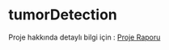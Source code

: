 # tumorDetection

Proje hakkında detaylı bilgi için : [Proje Raporu](https://github.com/sefamertgungor/tumorDetection/blob/main/beyin_tumoru_segmentasyonu_v5.pdf)
